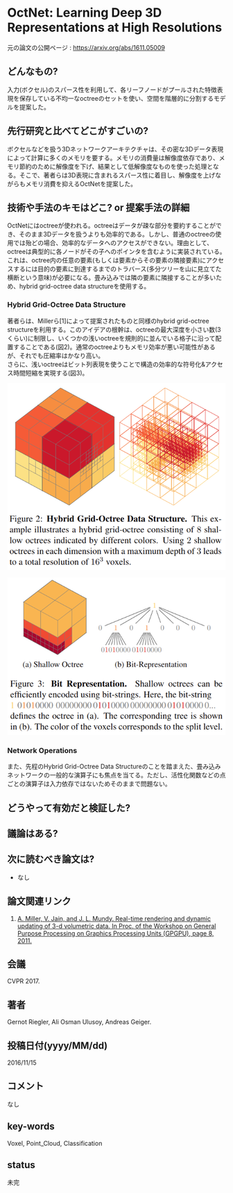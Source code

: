 # OctNet: Learning Deep 3D Representations at High Resolutions

元の論文の公開ページ : https://arxiv.org/abs/1611.05009

## どんなもの?
入力(ボクセル)のスパース性を利用して、各リーフノードがプールされた特徴表現を保存している不均一なoctreeのセットを使い、空間を階層的に分割するモデルを提案した。

## 先行研究と比べてどこがすごいの?
ボクセルなどを扱う3Dネットワークアーキテクチャは、その密な3Dデータ表現によって計算に多くのメモリを要する。メモリの消費量は解像度依存であり、メモリ節約のために解像度を下げ、結果として低解像度なものを使った処理となる。そこで、著者らは3D表現に含まれるスパース性に着目し、解像度を上げながらもメモリ消費を抑えるOctNetを提案した。

## 技術や手法のキモはどこ? or 提案手法の詳細
OctNetにはoctreeが使われる。octreeはデータが疎な部分を要約することができ、そのまま3Dデータを扱うよりも効率的である。しかし、普通のoctreeの使用では殆どの場合、効率的なデータへのアクセスができない。理由として、octreeは典型的に各ノードがその子へのポインタを含むように実装されている。これは、octree内の任意の要素(もしくは要素からその要素の隣接要素)にアクセスするには目的の要素に到達するまでのトラバース(多分ツリーを山に見立てた横断という意味)が必要になる。畳み込みでは隣の要素に隣接することが多いため、hybrid grid-octree data structureを使用する。

### Hybrid Grid-Octree Data Structure
著者らは、Millerら[1]によって提案されたものと同様のhybrid grid-octree structureを利用する。このアイデアの根幹は、octreeの最大深度を小さい数(3くらい)に制限し、いくつかの浅いoctreeを規則的に並んでいる格子に沿って配置することである(図2)。通常のoctreeよりもメモリ効率が悪い可能性があるが、それでも圧縮率はかなり高い。  
さらに、浅いoctreeはビット列表現を使うことで構造の効率的な符号化&アクセス時間短縮を実現する(図3)。

![fig2](img/OLD3RaHR/fig2.png)

![fig3](img/OLD3RaHR/fig3.png)

### Network Operations
また、先程のHybrid Grid-Octree Data Structureのことを踏まえた、畳み込みネットワークの一般的な演算子にも焦点を当てる。ただし、活性化関数などの点ごとの演算子は入力依存ではないためそのままで問題ない。

## どうやって有効だと検証した?

## 議論はある?

## 次に読むべき論文は?
- なし

## 論文関連リンク
1. [A. Miller, V. Jain, and J. L. Mundy. Real-time rendering and dynamic updating of 3-d volumetric data. In Proc. of the Workshop on General Purpose Processing on Graphics Processing Units (GPGPU), page 8, 2011.](https://dl.acm.org/citation.cfm?id=1964190)

## 会議
CVPR 2017.

## 著者
Gernot Riegler, Ali Osman Ulusoy, Andreas Geiger.

## 投稿日付(yyyy/MM/dd)
2016/11/15

## コメント
なし

## key-words
Voxel, Point_Cloud, Classification

## status
未完